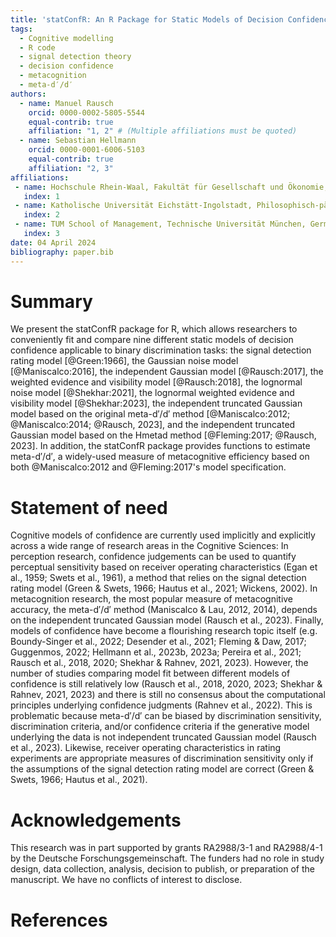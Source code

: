 ```yaml
---
title: 'statConfR: An R Package for Static Models of Decision Confidence and Metacognition'
tags:
  - Cognitive modelling 
  - R code
  - signal detection theory
  - decision confidence
  - metacognition
  - meta-d′/d′
authors:
  - name: Manuel Rausch
    orcid: 0000-0002-5805-5544
    equal-contrib: true
    affiliation: "1, 2" # (Multiple affiliations must be quoted)
  - name: Sebastian Hellmann
    orcid: 0000-0001-6006-5103
    equal-contrib: true 
    affiliation: "2, 3"
affiliations:
 - name: Hochschule Rhein-Waal, Fakultät für Gesellschaft und Ökonomie, Germany
   index: 1
 - name: Katholische Universität Eichstätt-Ingolstadt, Philosophisch-pädagogische Fakultät, Germany
   index: 2
 - name: TUM School of Management, Technische Universität München, Germany
   index: 3
date: 04 April 2024
bibliography: paper.bib
---
```

  
# Summary
  
We present the statConfR package for R, which allows researchers to conveniently fit and compare nine different static models of decision confidence applicable to binary discrimination tasks: the signal detection rating model [@Green:1966], the Gaussian noise model [@Maniscalco:2016], the independent Gaussian model [@Rausch:2017], the weighted evidence and visibility model [@Rausch:2018], the lognormal noise model [@Shekhar:2021], the lognormal weighted evidence and visibility model [@Shekhar:2023], the independent truncated Gaussian model based on the original meta-d′/d′ method [@Maniscalco:2012; @Maniscalco:2014; @Rausch, 2023], and the independent truncated Gaussian model based on the Hmetad method  [@Fleming:2017; @Rausch, 2023]. In addition, the statConfR package provides functions to estimate meta-d′/d′, a widely-used measure of metacognitive efficiency based on both @Maniscalco:2012 and @Fleming:2017's model specification. 

# Statement of need

Cognitive models of confidence are currently used implicitly and explicitly across a wide range of research areas in the Cognitive Sciences: In perception research, confidence judgements can be used to quantify perceptual sensitivity based on receiver operating characteristics (Egan et al., 1959; Swets et al., 1961), a method that relies on the signal detection rating model (Green & Swets, 1966; Hautus et al., 2021; Wickens, 2002). In metacognition research, the most popular measure of metacognitive accuracy, the meta-d′/d′ method (Maniscalco & Lau, 2012, 2014), depends on the independent truncated Gaussian model (Rausch et al., 2023). Finally, models of confidence have become a flourishing research topic itself (e.g. Boundy-Singer et al., 2022; Desender et al., 2021; Fleming & Daw, 2017; Guggenmos, 2022; Hellmann et al., 2023b, 2023a; Pereira et al., 2021; Rausch et al., 2018, 2020; Shekhar & Rahnev, 2021, 2023). However, the number of studies comparing model fit between different models of confidence is still relatively low (Rausch et al., 2018, 2020, 2023; Shekhar & Rahnev, 2021, 2023) and there is still no consensus about the computational principles underlying confidence judgments (Rahnev et al., 2022). This is problematic because meta-d′/d′ can be biased by discrimination sensitivity, discrimination criteria, and/or confidence criteria if the generative model underlying the data is not independent truncated Gaussian model (Rausch et al., 2023). Likewise, receiver operating characteristics in rating experiments are appropriate measures of discrimination sensitivity only if the assumptions of the signal detection rating model are correct (Green & Swets, 1966; Hautus et al., 2021). 

# Acknowledgements
    
This research was in part supported by grants RA2988/3-1 and RA2988/4-1 by the Deutsche Forschungsgemeinschaft. The funders had no role in study design, data collection, analysis, decision to publish, or preparation of the manuscript. We have no conflicts of interest to disclose.

# References

